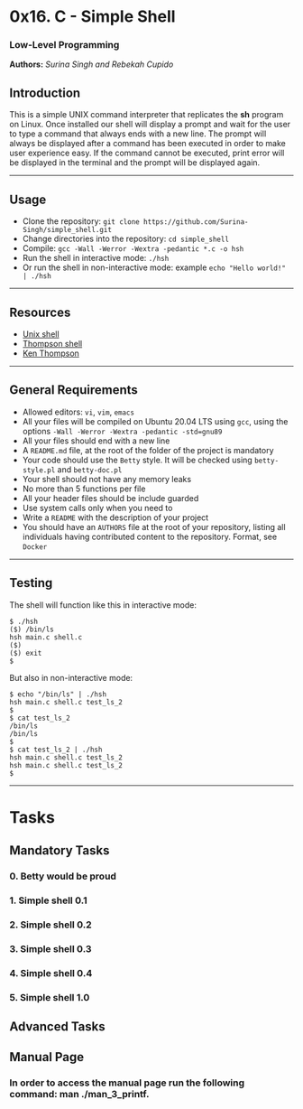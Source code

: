 # 0x16. C - Simple Shell

### Low-Level Programming

**Authors:** *Surina Singh and Rebekah Cupido*

## Introduction

This is a simple UNIX command interpreter that replicates the **sh** program on Linux. Once installed our shell will display a prompt and wait for the user to type a command that always ends with a new line. The prompt will always be displayed after a command has been executed in order to make user experience easy. If the command cannot be executed, print error will be displayed in the terminal and the prompt will be displayed again.

---

## Usage
- Clone the repository: `git clone https://github.com/Surina-Singh/simple_shell.git`
- Change directories into the repository: `cd simple_shell`
- Compile: `gcc -Wall -Werror -Wextra -pedantic *.c -o hsh`
- Run the shell in interactive mode: `./hsh`
- Or run the shell in non-interactive mode: example `echo "Hello world!" | ./hsh`

---

## Resources

- [Unix shell](https://https://en.wikipedia.org/wiki/Unix_shell)
- [Thompson shell](https://https://en.wikipedia.org/wiki/Thompson_shell)
- [Ken Thompson](https://https://en.wikipedia.org/wiki/Ken_Thompson)

---

## General Requirements
* Allowed editors: `vi`, `vim`, `emacs`
* All your files will be compiled on Ubuntu 20.04 LTS using `gcc`, using the options `-Wall -Werror -Wextra -pedantic -std=gnu89`
* All your files should end with a new line
* A `README.md` file, at the root of the folder of the project is mandatory
* Your code should use the `Betty` style. It will be checked using `betty-style.pl` and `betty-doc.pl`
* Your shell should not have any memory leaks
* No more than 5 functions per file
* All your header files should be include guarded
* Use system calls only when you need to
* Write a `README` with the description of your project
* You should have an `AUTHORS` file at the root of your repository, listing all individuals having contributed content to the repository. Format, see `Docker`

---

## Testing
The shell will function like this in interactive mode:
```
$ ./hsh
($) /bin/ls
hsh main.c shell.c
($)
($) exit
$
```
But also in non-interactive mode:
```
$ echo "/bin/ls" | ./hsh
hsh main.c shell.c test_ls_2
$
$ cat test_ls_2
/bin/ls
/bin/ls
$
$ cat test_ls_2 | ./hsh
hsh main.c shell.c test_ls_2
hsh main.c shell.c test_ls_2
$
```
---

# Tasks 

## Mandatory Tasks
### 0. Betty would be proud
### 1. Simple shell 0.1
### 2. Simple shell 0.2
### 3. Simple shell 0.3
### 4. Simple shell 0.4
### 5. Simple shell 1.0

## Advanced Tasks
### 

## Manual Page
### In order to access the manual page run the following command: man ./man_3_printf.
